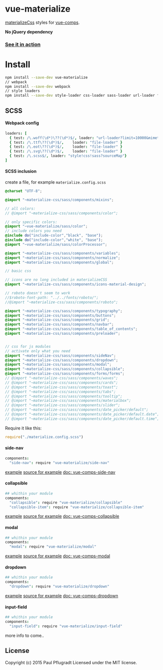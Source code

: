 # vue-materialize

[materializeCss](http://materializecss.com/) styles for [vue-comps](https://github.com/vue-comps).

**No jQuery dependency**

### [See it in action](https://vue-comps.github.io/vue-side-nav)

# Install

```sh
npm install --save-dev vue-materialize
// webpack
npm install --save-dev webpack
// style loaders
npm install --save-dev style-loader css-loader sass-loader url-loader file-loader
```

## SCSS
#### Webpack config
```coffee
loaders: [
  { test: /\.woff(\d*)\??(\d*)$/, loader: "url-loader?limit=10000&mimetype=application/font-woff" }
  { test: /\.ttf\??(\d*)$/,    loader: "file-loader" }
  { test: /\.eot\??(\d*)$/,    loader: "file-loader" }
  { test: /\.svg\??(\d*)$/,    loader: "file-loader" }
  { test: /\.scss$/, loader: "style!css!sass?sourceMap"}
]
```
#### SCSS inclusion
create a file, for example `materialize.config.scss`
```scss
@charset "UTF-8";

@import "~materialize-css/sass/components/mixins";

// all colors:
// @import "~materialize-css/sass/components/color";

// only specific colors:
@import "~vue-materialize/sass/color";
// include colors you need
@include do("include-color","black", "base");
@include do("include-color","white", "base");
@import "~vue-materialize/sass/colorProcessor";

@import "~materialize-css/sass/components/variables";
@import "~materialize-css/sass/components/normalize";
@import "~materialize-css/sass/components/global";

// basic css

// icons are no long included in materializeCSS
@import "~materialize-css/sass/components/icons-material-design";

// roboto doesn't seem to work
//$roboto-font-path: "../../fonts/roboto/";
//@import "~materialize-css/sass/components/roboto";

@import "~materialize-css/sass/components/typography";
@import "~materialize-css/sass/components/buttons";
@import "~materialize-css/sass/components/grid";
@import "~materialize-css/sass/components/navbar";
@import "~materialize-css/sass/components/table_of_contents";
@import "~materialize-css/sass/components/preloader";


// css for js modules
// activate only what you need
@import "~materialize-css/sass/components/sideNav";
@import "~materialize-css/sass/components/dropdown";
@import "~materialize-css/sass/components/modal";
@import "~materialize-css/sass/components/collapsible";
@import "~materialize-css/sass/components/forms/forms";
// @import "~materialize-css/sass/components/waves";
// @import "~materialize-css/sass/components/cards";
// @import "~materialize-css/sass/components/toast";
// @import "~materialize-css/sass/components/tabs";
// @import "~materialize-css/sass/components/tooltip";
// @import "~materialize-css/sass/components/materialbox";
// @import "~materialize-css/sass/components/slider";
// @import "~materialize-css/sass/components/date_picker/default";
// @import "~materialize-css/sass/components/date_picker/default.date";
// @import "~materialize-css/sass/components/date_picker/default.time";
```

Require it like this:
```js
require("./materialize.config.scss")
```

#### side-nav
```coffee
components:
  "side-nav": require "vue-materialize/side-nav"
```
[example](https://vue-comps.github.io/vue-side-nav/#!/side-nav)
[source for example](https://github.com/paulpflug/vue-materialize/blob/master/dev/side-nav.vue")
[doc: vue-comps-side-nav](https://github.com/vue-comps/vue-side-nav)

#### collapsible
```coffee
## whithin your module
components:
  "collapsible": require "vue-materialize/collapsible"
  "collapsible-item": require "vue-materialize/collapsible-item"
```
[example](https://vue-comps.github.io/vue-side-nav/#!/collapsible)
[source for example](https://github.com/paulpflug/vue-materialize/blob/master/dev/collapsible.vue")
[doc: vue-comps-collapsible](https://github.com/vue-comps/vue-collapsible)

#### modal
```coffee
## whithin your module
components:
  "modal": require "vue-materialize/modal"
```
[example](https://vue-comps.github.io/vue-side-nav/#!/modal)
[source for example](https://github.com/paulpflug/vue-materialize/blob/master/dev/modal.vue")
[doc: vue-comps-modal](https://github.com/vue-comps/vue-comps-modal)

#### dropdown
```coffee
## whithin your module
components:
  "dropdown": require "vue-materialize/dropdown"
```
[example](https://vue-comps.github.io/vue-side-nav/#!/dropdown)
[source for example](https://github.com/paulpflug/vue-materialize/blob/master/dev/dropdown.vue")
[doc: vue-comps-dropdown](https://github.com/vue-comps/vue-comps-dropdown)

#### input-field
```coffee
## whithin your module
components:
  "input-field": require "vue-materialize/input-field"
```
more info to come..

## License
Copyright (c) 2015 Paul Pflugradt
Licensed under the MIT license.
